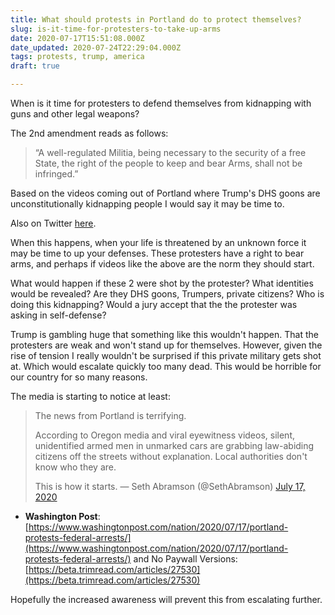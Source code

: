 ```yaml
---
title: What should protests in Portland do to protect themselves?
slug: is-it-time-for-protesters-to-take-up-arms
date: 2020-07-17T15:51:08.000Z
date_updated: 2020-07-24T22:29:04.000Z
tags: protests, trump, america
draft: true

---
```


When is it time for protesters to defend themselves from kidnapping with guns and other legal weapons?
<!-- excerpt -->

The 2nd amendment reads as follows:

>  “A well-regulated Militia, being necessary to the security of a free State, the right of the people to keep and bear Arms, shall not be infringed.”

Based on the videos coming out of Portland where Trump's DHS goons are unconstitutionally kidnapping people I would say it may be time to.

Also on Twitter [here](https://twitter.com/i/status/1284117114547298304).

When this happens, when your life is threatened by an unknown force it may be time to up your defenses. These protesters have a right to bear arms, and perhaps if videos like the above are the norm they should start. 

What would happen if these 2 were shot by the protester? What identities would be revealed? Are they DHS goons, Trumpers, private citizens? Who is doing this kidnapping? Would a jury accept that the the protester was asking in self-defense? 

Trump is gambling huge that something like this wouldn't happen. That the protesters are weak and won't stand up for themselves. However, given the rise of tension I really wouldn't be surprised if this private military gets shot at. Which would escalate quickly too many dead. This would be horrible for our country for so many reasons.

The media is starting to notice at least:

> The news from Portland is terrifying.
> 
> According to Oregon media and viral eyewitness videos, silent, unidentified armed men in unmarked cars are grabbing law-abiding citizens off the streets without explanation. Local authorities don&#39;t know who they are.
> 
> This is how it starts.
> &mdash; Seth Abramson (@SethAbramson) [July 17, 2020](https://twitter.com/SethAbramson/status/1284152749689634819?ref_src=twsrc%5Etfw)

- **Washington Post**: [https://www.washingtonpost.com/nation/2020/07/17/portland-protests-federal-arrests/](https://www.washingtonpost.com/nation/2020/07/17/portland-protests-federal-arrests/) and No Paywall Versions: [https://beta.trimread.com/articles/27530](https://beta.trimread.com/articles/27530)

Hopefully the increased awareness will prevent this from escalating further. 
